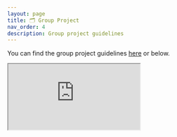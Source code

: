 ```yaml
---
layout: page
title: 🗂️ Group Project
nav_order: 4
description: Group project guidelines
---
```

You can find the group project guidelines [here](https://docs.google.com/document/d/1_XTt63Naja7KX1PgO1hTmec33bWs_3SHLDK0Y0sz3ps/edit?usp=sharing) or below.

<iframe src="https://docs.google.com/document/d/e/2PACX-1vQUy0AM630UmPp8FYwfoeYZ76az3w490E6tAE7faOcg_EhmIGvcIDvumfG-ok9w1wWbs6HvuGOSHwxy/pub?embedded=true"></iframe>
